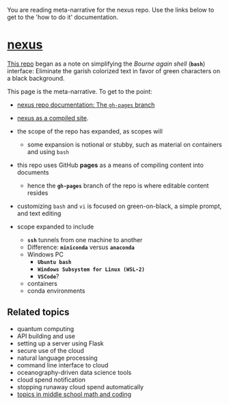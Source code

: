 You are reading meta-narrative for the nexus repo. Use the links below to get to the
'how to do it' documentation.


# [nexus](https://robfatland.github.io/nexus/)


[This repo](https://github.com/robfatland/nexus/tree/main) began as a note on simplifying 
the *Bourne again shell* (**`bash`**) interface: Eliminate the garish colorized text in favor 
of green characters on a black background.


This page is the meta-narrative. To get to the point:


- [nexus repo documentation: The `gh-pages` branch](https://github.com/robfatland/nexus/tree/gh-pages)
- [nexus as a compiled site](https://robfatland.github.io/nexus).


- the scope of the repo has expanded, as scopes will
    - some expansion is notional or stubby, such as material on containers and using `bash`
- this repo uses GitHub **pages** as a means of compiling content into documents
    - hence the **`gh-pages`** branch of the repo is where editable content resides
- customizing `bash` and `vi` is focused on green-on-black, a simple prompt, and text editing
- scope expanded to include
    - **`ssh`** tunnels from one machine to another
    - Difference: **`miniconda`** versus **`anaconda`**
    - Windows PC
        - **`Ubuntu bash`**
        - **`Windows Subsystem for Linux (WSL-2)`**
        - **`VSCode`**?
    - containers
    - conda environments


## Related topics


- quantum computing
- API building and use
- setting up a server using Flask
- secure use of the cloud
- natural language processing
- command line interface to cloud
- oceanography-driven data science tools
- cloud spend notification
- stopping runaway cloud spend automatically
- [topics in middle school math and coding](https://github.com/robfatland/othermathclub)
